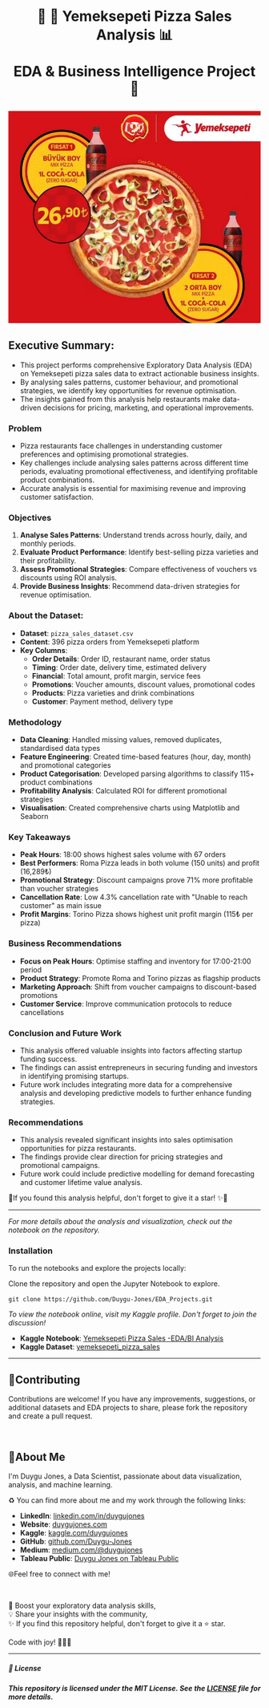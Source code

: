<h1 align="center">
📍 🍕 Yemeksepeti Pizza Sales Analysis 📊
  
EDA & Business Intelligence Project 🚀
</h1>

<p align="center">
  <img src="https://github.com/Duygu-Jones/EDA_Projects/blob/main/Yemeksepeti-PizzaSales-EDA-BI%20Analysis/img.jpg">
</p>

## Executive Summary:

- This project performs comprehensive Exploratory Data Analysis (EDA) on Yemeksepeti pizza sales data to extract actionable business insights.
- By analysing sales patterns, customer behaviour, and promotional strategies, we identify key opportunities for revenue optimisation.
- The insights gained from this analysis help restaurants make data-driven decisions for pricing, marketing, and operational improvements.

### Problem

- Pizza restaurants face challenges in understanding customer preferences and optimising promotional strategies.
- Key challenges include analysing sales patterns across different time periods, evaluating promotional effectiveness, and identifying profitable product combinations.
- Accurate analysis is essential for maximising revenue and improving customer satisfaction.

### Objectives

1. **Analyse Sales Patterns**: Understand trends across hourly, daily, and monthly periods.
2. **Evaluate Product Performance**: Identify best-selling pizza varieties and their profitability.
3. **Assess Promotional Strategies**: Compare effectiveness of vouchers vs discounts using ROI analysis.
4. **Provide Business Insights**: Recommend data-driven strategies for revenue optimisation.

### About the Dataset:

- **Dataset**: `pizza_sales_dataset.csv`
- **Content**: 396 pizza orders from Yemeksepeti platform
- **Key Columns**:
    - **Order Details**: Order ID, restaurant name, order status
    - **Timing**: Order date, delivery time, estimated delivery
    - **Financial**: Total amount, profit margin, service fees
    - **Promotions**: Voucher amounts, discount values, promotional codes
    - **Products**: Pizza varieties and drink combinations
    - **Customer**: Payment method, delivery type

### Methodology

- **Data Cleaning**: Handled missing values, removed duplicates, standardised data types
- **Feature Engineering**: Created time-based features (hour, day, month) and promotional categories
- **Product Categorisation**: Developed parsing algorithms to classify 115+ product combinations
- **Profitability Analysis**: Calculated ROI for different promotional strategies
- **Visualisation**: Created comprehensive charts using Matplotlib and Seaborn

### Key Takeaways

- **Peak Hours**: 18:00 shows highest sales volume with 67 orders
- **Best Performers**: Roma Pizza leads in both volume (150 units) and profit (16,289₺)
- **Promotional Strategy**: Discount campaigns prove 71% more profitable than voucher strategies
- **Cancellation Rate**: Low 4.3% cancellation rate with "Unable to reach customer" as main issue
- **Profit Margins**: Torino Pizza shows highest unit profit margin (115₺ per pizza)

### Business Recommendations

- **Focus on Peak Hours**: Optimise staffing and inventory for 17:00-21:00 period
- **Product Strategy**: Promote Roma and Torino pizzas as flagship products
- **Marketing Approach**: Shift from voucher campaigns to discount-based promotions
- **Customer Service**: Improve communication protocols to reduce cancellations

  
### Conclusion and Future Work

- This analysis offered valuable insights into factors affecting startup funding success.
- The findings can assist entrepreneurs in securing funding and investors in identifying promising startups.
- Future work includes integrating more data for a comprehensive analysis and developing predictive models to further enhance funding strategies.

### Recommendations

- This analysis revealed significant insights into sales optimisation opportunities for pizza restaurants.
- The findings provide clear direction for pricing strategies and promotional campaigns.
- Future work could include predictive modelling for demand forecasting and customer lifetime value analysis.

📍If you found this analysis helpful, don't forget to give it a star! ✨🌟

---

*For more details about the analysis and visualization, check out the notebook on the repository.*

### Installation

To run the notebooks and explore the projects locally:

Clone the repository and open the Jupyter Notebook to explore.

    git clone https://github.com/Duygu-Jones/EDA_Projects.git


*To view the notebook online, visit my Kaggle profile. Don't forget to join the discussion!*

- **Kaggle Notebook**: [Yemeksepeti Pizza Sales -EDA/BI Analysis](https://www.kaggle.com/code/duygujones/yemeksepeti-pizza-sales-eda-bi-analysis)
- **Kaggle Dataset**: [yemeksepeti_pizza_sales](https://www.kaggle.com/datasets/duygujones/yemeksepeti-pizzasales)

---

## 🤝Contributing

Contributions are welcome! If you have any improvements, suggestions, or additional datasets and EDA projects to share, please fork the repository and create a pull request.

<br>

## 🌱About Me 

I'm Duygu Jones, a Data Scientist, passionate about data visualization, analysis, and machine learning. 

♻️ You can find more about me and my work through the following links:

- **LinkedIn**: [linkedin.com/in/duygujones](https://www.linkedin.com/in/duygujones/)
- **Website**: [duygujones.com](https://duygujones.vercel.app/)
- **Kaggle**: [kaggle.com/duygujones](https://www.kaggle.com/duygujones)
- **GitHub**: [github.com/Duygu-Jones](https://github.com/Duygu-Jones)
- **Medium**: [medium.com/@duygujones](https://medium.com/@duygujones)
- **Tableau Public**: [Duygu Jones on Tableau Public](https://public.tableau.com/app/profile/duygu.jones/vizzes)

🌐Feel free to connect with me!

<br>

🎯 Boost your exploratory data analysis skills,<br>
💡 Share your insights with the community,<br>
✨ If you find this repository helpful, don't forget to give it a ⭐ star.<br>

Code with joy! 👩‍💻✨

---



##### 📜 License

##### This repository is licensed under the MIT License. See the [LICENSE](LICENSE) file for more details.
